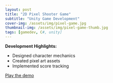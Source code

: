 ```yaml
---
layout: post
title: "2D Pixel Shooter Game"
subtitle: "Unity Game Development"
cover-img: /assets/img/pixel-game.jpg
thumbnail-img: /assets/img/pixel-game-thumb.jpg
tags: [gamedev, C#, unity]
---
```


**Development Highlights:**  
- Designed character mechanics  
- Created pixel art assets  
- Implemented score tracking  

[Play the demo](https://persone3.msu.domains/portfolio/sample-page/)
